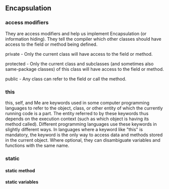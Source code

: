 ## Encapsulation 

### access modifiers 

They are access modifiers and help us implement Encapsulation (or information hiding). They tell the compiler which other classes should have access to the field or method being defined.

private - Only the current class will have access to the field or method.

protected - Only the current class and subclasses (and sometimes also same-package classes) of this class will have access to the field or method.

public - Any class can refer to the field or call the method.


### this

this, self, and Me are keywords used in some computer programming languages to refer to the object, class, or other entity of which the currently running code is a part. The entity referred to by these keywords thus depends on the execution context (such as which object is having its method called). Different programming languages use these keywords in slightly different ways. In languages where a keyword like "this" is mandatory, the keyword is the only way to access data and methods stored in the current object. Where optional, they can disambiguate variables and functions with the same name.

### static

#### static method

#### static variables

